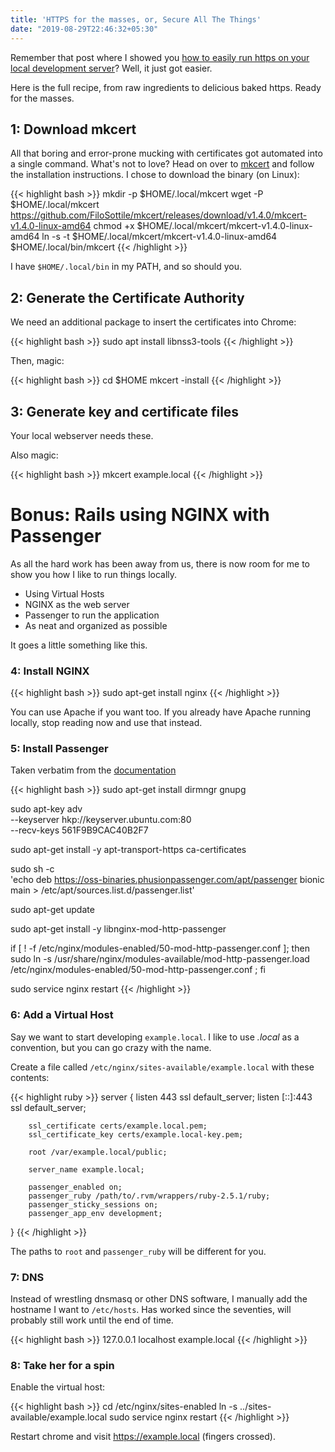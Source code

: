```yaml
---
title: 'HTTPS for the masses, or, Secure All The Things'
date: "2019-08-29T22:46:32+05:30"
---
```


Remember that post where I showed you [how to easily run https on your
local development server](https://www.spacebabies.nl/portfolio/https-for-development-custom-certificate-authority/)? Well, it just got easier.
<!--more-->

Here is the full recipe, from raw ingredients to delicious baked https. Ready for the masses.

## 1: Download mkcert

All that boring and error-prone mucking with certificates got automated into
a single command. What's not to love? Head on over to [mkcert](https://github.com/FiloSottile/mkcert) and follow the
installation instructions. I chose to download the binary (on Linux):

{{< highlight bash >}}
mkdir -p $HOME/.local/mkcert
wget -P $HOME/.local/mkcert \
  https://github.com/FiloSottile/mkcert/releases/download/v1.4.0/mkcert-v1.4.0-linux-amd64
chmod +x $HOME/.local/mkcert/mkcert-v1.4.0-linux-amd64
ln -s -t $HOME/.local/mkcert/mkcert-v1.4.0-linux-amd64 $HOME/.local/bin/mkcert
{{< /highlight >}}

I have `$HOME/.local/bin` in my PATH, and so should you.

## 2: Generate the Certificate Authority

We need an additional package to insert the certificates into Chrome:

{{< highlight bash >}}
sudo apt install libnss3-tools
{{< /highlight >}}

Then, magic:

{{< highlight bash >}}
cd $HOME
mkcert -install
{{< /highlight >}}

## 3: Generate key and certificate files

Your local webserver needs these.

Also magic:

{{< highlight bash >}}
mkcert example.local
{{< /highlight >}}

# Bonus: Rails using NGINX with Passenger

As all the hard work has been away from us, there is now room for me to show
you how I like to run things locally.

- Using Virtual Hosts
- NGINX as the web server
- Passenger to run the application
- As neat and organized as possible

It goes a little something like this.

### 4: Install NGINX

{{< highlight bash >}}
sudo apt-get install nginx
{{< /highlight >}}

You can use Apache if you want too. If you already have Apache running locally,
stop reading now and use that instead.

### 5: Install Passenger

Taken verbatim from the [documentation](https://www.phusionpassenger.com/docs/advanced_guides/install_and_upgrade/nginx/install/)

{{< highlight bash >}}
sudo apt-get install dirmngr gnupg

sudo apt-key adv \
  --keyserver hkp://keyserver.ubuntu.com:80 \
  --recv-keys 561F9B9CAC40B2F7

sudo apt-get install -y apt-transport-https ca-certificates

sudo sh -c \
  'echo deb https://oss-binaries.phusionpassenger.com/apt/passenger bionic main > /etc/apt/sources.list.d/passenger.list'

sudo apt-get update

sudo apt-get install -y libnginx-mod-http-passenger

if [ ! -f /etc/nginx/modules-enabled/50-mod-http-passenger.conf ]; then sudo ln -s /usr/share/nginx/modules-available/mod-http-passenger.load /etc/nginx/modules-enabled/50-mod-http-passenger.conf ; fi

sudo service nginx restart
{{< /highlight >}}

### 6: Add a Virtual Host

Say we want to start developing `example.local`. I like to use _.local_ as a convention, but
you can go crazy with the name.

Create a file called `/etc/nginx/sites-available/example.local` with these contents:

{{< highlight ruby >}}
server {
        listen 443 ssl default_server;
        listen [::]:443 ssl default_server;

        ssl_certificate certs/example.local.pem;
        ssl_certificate_key certs/example.local-key.pem;

        root /var/example.local/public;

        server_name example.local;

        passenger_enabled on;
        passenger_ruby /path/to/.rvm/wrappers/ruby-2.5.1/ruby;
        passenger_sticky_sessions on;
        passenger_app_env development;
}
{{< /highlight >}}

The paths to `root` and `passenger_ruby` will be different for you.

### 7: DNS

Instead of wrestling dnsmasq or other DNS software, I manually
add the hostname I want to `/etc/hosts`. Has worked since the seventies, will probably
still work until the end of time.

{{< highlight bash >}}
127.0.0.1 localhost example.local
{{< /highlight >}}

### 8: Take her for a spin

Enable the virtual host:

{{< highlight bash >}}
cd /etc/nginx/sites-enabled
ln -s ../sites-available/example.local
sudo service nginx restart
{{< /highlight >}}

Restart chrome and visit https://example.local (fingers crossed).
